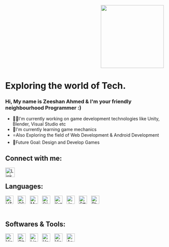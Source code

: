 <p align=right>
<img src="https://media.giphy.com/media/du3J3cXyzhj75IOgvA/giphy.gif" width="200" height="200">
</p>


<h1> Exploring the world of Tech. </h1>

<h3> Hi, My name is Zeeshan Ahmed & I'm your friendly neighbourhood Programmer :) </h3>

- 🧑‍💻I'm currently working on game development technologies like Unity, Blender, Visual Studio etc </br>
- 📖I'm currently learning game mechanics
- ⭐Also Exploring the field of Web Development & Android Development
- 💪Future Goal: Design and Develop Games

<h2> Connect with me: </h2>

<a href="https://www.linkedin.com/in/zeeshan-ahmed-491787216?lipi=urn%3Ali%3Apage%3Ad_flagship3_profile_view_base_contact_details%3BfLpxn%2Ba6SWK5vN87kyDGDQ%3D%3D">
<img align="left" alt="LinkedIn" width="30px" src="https://img.icons8.com/fluency/48/000000/linkedin-circled.png" style="padding-right:10px;" />
  </a>


<p>
  <br>
<h2> Languages: </h2>

<img align="left" alt="HTML5" width="26px" src="https://cdn.jsdelivr.net/gh/devicons/devicon/icons/html5/html5-original.svg" style="padding-right:10px;" />
<img align="left" alt="CSS3" width="26px" src="https://cdn.jsdelivr.net/gh/devicons/devicon/icons/css3/css3-original.svg" style="padding-right:10px;" />
<img align="left" alt="MySQL" width="26px" src="https://img.icons8.com/fluency/48/000000/mysql-logo.png" style="padding-right:10px;" />
<img align="left" alt="C/C++" width="26px" src="https://img.icons8.com/fluency/48/000000/c-programming.png" style="padding-right:10px;" />
<img align="left" alt="Kotlin" width="26px" src="https://img.icons8.com/color/48/000000/kotlin.png" style="padding-right:10px;" />
<img align="left" alt="Java" width="26px" src="https://img.icons8.com/color/48/000000/java-coffee-cup-logo.png" style="padding-right:10px;" />
<img align="left" alt="C#" width="26px" src="https://img.icons8.com/color/48/000000/c-sharp-logo.png" style="padding-right:10px;" />
<img align="left" alt="PhP" width="26px" src="https://img.icons8.com/officel/16/000000/php-logo.png" style="padding-right:10px;" />
</br>
</p>

<p>
  <br>
<h2> Softwares & Tools: </h2>

<img align="left" alt="Visual Studio Code" width="26px" src="https://cdn.jsdelivr.net/gh/devicons/devicon/icons/vscode/vscode-original.svg" style="padding-right:10px;" />
<img align="left" alt="Git" width="26px" src="https://cdn.jsdelivr.net/gh/devicons/devicon/icons/git/git-original.svg" style="padding-right:10px;" />
<img align="left" alt="Linux" width="26px" src="https://img.icons8.com/color/48/000000/linux.png" style="padding-right:10px;" />
<img align="left" alt="Unity" width="26px" src="https://img.icons8.com/ios-filled/50/000000/unity.png" style="padding-right:10px;" />
<img align="left" alt="Visual Studio" width="26px" src="https://img.icons8.com/fluency/48/000000/visual-studio.png" style="padding-right:10px;" />
<img align="left" alt="Android Studio" width="26px" src="https://img.icons8.com/color/48/000000/android-studio--v3.png" style="padding-right:10px;" />
</br>
</p>



<!---
zeeshanawnn09/zeeshanawnn09 is a ✨ special ✨ repository because its `README.md` (this file) appears on your GitHub profile.
You can click the Preview link to take a look at your changes.
--->
